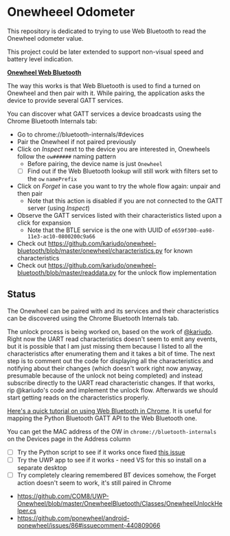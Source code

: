 # Onewheeel Odometer

This repository is dedicated to trying to use Web Bluetooth to read the Onewheel odometer value.

This project could be later extended to support non-visual speed and battery level indication.

[**Onewheel Web Bluetooth**](https://tomashubelbauer.github.io/onewheel-odometer/)

The way this works is that Web Bluetooth is used to find a turned on Onewheel and then pair with it.
While pairing, the application asks the device to provide several GATT services.

You can discover what GATT services a device broadcasts using the Chrome Bluetooth Internals tab:

- Go to chrome://bluetooth-internals/#devices
- Pair the Onewheel if not paired previously
- Click on *Inspect* next to the device you are interested in, Onewheels follow the `ow######` naming pattern
  - Before pairing, the device name is just `Onewheel`
  - [ ] Find out if the Web Bluetooth lookup will still work with filters set to the `ow` `namePrefix`
- Click on *Forget* in case you want to try the whole flow again: unpair and then pair
  - Note that this action is disabled if you are not connected to the GATT server (using *Inspect*)
- Observe the GATT services listed with their characteristics listed upon a click for expansion
  - Note that the BTLE service is the one with UUID of `e659f300-ea98-11e3-ac10-0800200c9a66`
- Check out https://github.com/kariudo/onewheel-bluetooth/blob/master/onewheel/characteristics.py for known characteristics
- Check out https://github.com/kariudo/onewheel-bluetooth/blob/master/readdata.py for the unlock flow implementation

## Status

The Onewheel can be paired with and its services and their characteristics can be discovered using the
Chrome Bluetooth Internals tab.

The unlock process is being worked on, based on the work of [@kariudo](https://github.com/kariudo/onewheel-bluetooth).
Right now the UART read characteristics doesn't seem to emit any events, but it is possible that I am just missing
them because I listed to all the characteristics after enumerating them and it takes a bit of time.
The next step is to comment out the code for displaying all the characteristics and notifying about their changes
(which doesn't work right now anyway, presumable because of the unlock not being completed) and instead subscribe
directly to the UART read characteristic changes. If that works, rip @kariudo's code and implement the unlock flow.
Afterwards we should start getting reads on the characteristics properly.

[Here's a quick tutorial on using Web Bluetooth in Chrome](https://developers.google.com/web/updates/2015/07/interact-with-ble-devices-on-the-web). It is useful for mapping the Python Bluetooth GATT API to the Web Bluetooth one.

You can get the MAC address of the OW in `chrome://bluetooth-internals` on the Devices page in the Address column

- [ ] Try the Python script to see if it works once fixed [this issue](https://github.com/kariudo/onewheel-bluetooth/issues/2)
- [ ] Try the UWP app to see if it works - need VS for this so install on a separate desktop
- [ ] Try completely clearing remembered BT devices somehow, the Forget action doesn't seem to work, it's still paired in Chrome

- https://github.com/COM8/UWP-Onewheel/blob/master/OnewheelBluetooth/Classes/OnewheelUnlockHelper.cs
- https://github.com/ponewheel/android-ponewheel/issues/86#issuecomment-440809066
  
